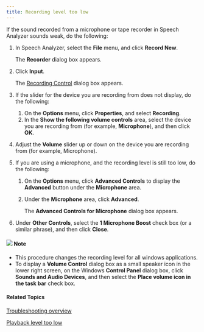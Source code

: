 ```yaml
---
title: Recording level too low
---
```


If the sound recorded from a microphone or tape recorder in Speech Analyzer sounds weak, do the following:

1. In Speech Analyzer, select the **File** menu, and click **Record New**.

    The **Recorder** dialog box appears.

1. Click **Input**.

    The [Recording Control](../user-interface/menus/file/recording-control) dialog box appears.

1. If the slider for the device you are recording from does not display, do the following:
   1. On the **Options** menu, click **Properties**, and select **Recording**.
   1. In the **Show the following volume controls** area, select the device you are recording from (for example, **Microphone**), and then click **OK**.
1. Adjust the **Volume** slider up or down on the device you are recording from (for example, Microphone).
1. If you are using a microphone, and the recording level is still too low, do the following:
   1. On the **Options** menu, click **Advanced Controls** to display the **Advanced** button under the **Microphone** area.
   1. Under the **Microphone** area, click **Advanced**.

      The **Advanced Controls for Microphone** dialog box appears.

1. Under **Other Controls**, select the **1 Microphone Boost** check box (or a similar phrase), and then click **Close**.

#### ![](../images/001.png) **Note**
- This procedure changes the recording level for all windows applications.
- To display a **Volume Control** dialog box as a small speaker icon in the lower right screen, on the Windows **Control Panel** dialog box, click **Sounds and Audio Devices**, and then select the **Place volume icon in the task bar** check box.

#### **Related Topics**
[Troubleshooting overview](overview)

[Playback level too low](playback-level-too-low)
